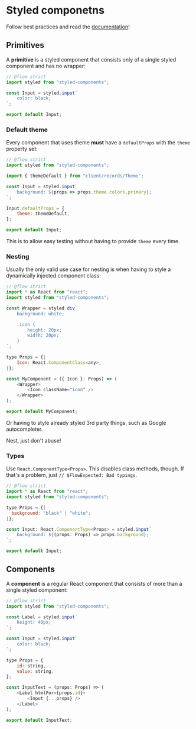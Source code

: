 # Styled componetns

Follow best practices and read the [documentation](https://www.styled-components.com/docs)!

## Primitives

A **primitive** is a styled component that consists only of a single styled component and has no wrapper:

```js
// @flow strict
import styled from "styled-components";

const Input = styled.input`
    color: black;
`;

export default Input;
```

### Default theme

Every component that uses theme **must** have a `defaultProps` with the `theme` property set:

```js
// @flow strict
import styled from "styled-components";

import { themeDefault } from "client/records/Theme";

const Input = styled.input`
    background: ${props => props.theme.colors.primary};
`;

Input.defaultProps = {
    theme: themeDefault,
};

export default Input;
```

This is to allow easy testing without having to provide `theme` every time.

### Nesting

Usually the only valid use case for nesting is when having to style a dynamically injected component class:

```js
// @flow strict
import * as React from "react";
import styled from "styled-components";

const Wrapper = styled.div`
    background: white;

    .icon {
        height: 20px;
        width: 20px;
    }
`;

type Props = {|
    Icon: React.ComponentClass<any>,
|};

const MyComponent = ({ Icon }: Props) => (
    <Wrapper>
        <Icon className="icon" />
    </Wrapper>
);

export default MyComponent;
```

Or having to style already styled 3rd party things, such as Google autocompleter.

Nest, just don't abuse!

### Types

Use `React.ComponentType<Props>`. This disables class methods, though. If that's a problem, just `// $FlowExpected: Bad typings`.

```js
// @flow strict
import * as React from "react";
import styled from "styled-components";

type Props = {|
  background: "black" | "white";
|};

const Input: React.ComponentType<Props> = styled.input`
    background: ${(props: Props) => props.background};
`;

export default Input;
```

## Components

A **component** is a regular React component that consists of more than a single styled component:

```js
// @flow strict
import styled from "styled-components";

const Label = styled.input`
    height: 40px;
`;

const Input = styled.input`
    color: black;
`;

type Props = {
    id: string,
    value: string,
};

const InputText = (props: Props) => (
    <Label htmlFor={props.id}>
        <Input {...props} />
    </Label>
);

export default InputText;
```
